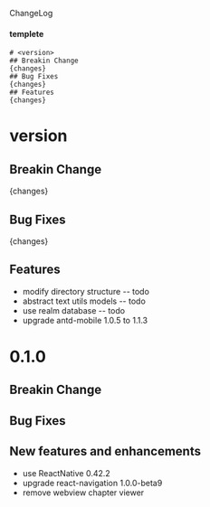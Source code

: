 ChangeLog

#### templete
```
# <version>
## Breakin Change
{changes}
## Bug Fixes
{changes}
## Features
{changes}
```
# version
## Breakin Change
{changes}
## Bug Fixes
{changes}
## Features
- modify directory structure  -- todo
- abstract text utils models  -- todo
- use realm database          -- todo
- upgrade antd-mobile 1.0.5 to 1.1.3

# 0.1.0
## Breakin Change
## Bug Fixes
## New features and enhancements
- use ReactNative 0.42.2
- upgrade react-navigation 1.0.0-beta9
- remove webview chapter viewer

